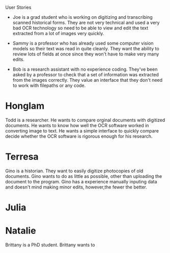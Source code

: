 User Stories

- Joe is a grad student who is working on digitizing and transcribing scanned historical forms. They are not very technical and used a very bad OCR technology so need to be able to view and edit the text extracted from a lot of images very quickly. 

- Sammy is a professor who has already used some computer vision models so their text was read in quite cleanly. They want the ability to review lots of fields at once since they won't have to make very many edits. 

- Bob is a research assistant with no experience coding. They've been asked by a professor to check that a set of information was extracted from the images correctly. They value an interface that they don't need to work with filepaths or any code. 












# Honglam 

Todd is a researcher. He wants to compare orginal documents with digitized documents. He wants to know how well the OCR software worked in converting image to text. He wants a simple interface to quickly compare decide whether the OCR software is rigorous enough for his research.







# Terresa 

Gino is a historian. They want to easily digitize photocopies of old documents. Gino wants to do as little as possible, other than uploading the document to the program. Gino has a experience manually inputing data and doesn't mind making minor edits, however,the fewer the better. 








# Julia 









# Natalie 

Brittany is a PhD student. Brittany wants to